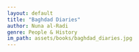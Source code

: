 ```yaml
---
layout: default
title: "Baghdad Diaries"
author: Nuna al-Radi
genre: People & History
im_path: assets/books/baghdad_diaries.jpg
---
```

